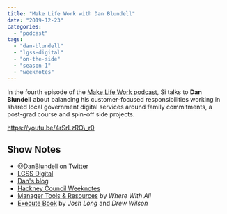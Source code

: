 ```yaml
---
title: "Make Life Work with Dan Blundell"
date: "2019-12-23"
categories: 
  - "podcast"
tags: 
  - "dan-blundell"
  - "lgss-digital"
  - "on-the-side"
  - "season-1"
  - "weeknotes"
---
```


In the fourth episode of the [Make Life Work podcast](https://sijobling.com/makelifework/), Si talks to **Dan Blundell** about balancing his customer-focused responsibilities working in shared local government digital services around family commitments, a post-grad course and spin-off side projects.

https://youtu.be/4rSrLzRO\_r0

## Show Notes

- [@DanBlundell](https://twitter.com/danblundell) on Twitter
- [LGSS Digital](http://www.lgss-digital.co.uk/ "Local Government Shared Services")
- [Dan's blog](https://www.danblundell.com/)
- [Hackney Council Weeknotes](https://blogs.hackney.gov.uk/hackit/projectweeknotes)
- [Manager Tools & Resources](https://wherewithall.com/tools/) by _Where With All_
- [Execute Book](https://executebook.com/) by _Josh Long_ and _Drew Wilson_
